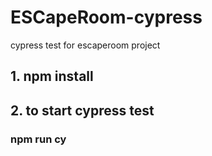 # ESCapeRoom-cypress

cypress test for escaperoom project

## 1. npm install

## 2. to start cypress test

### npm run cy
